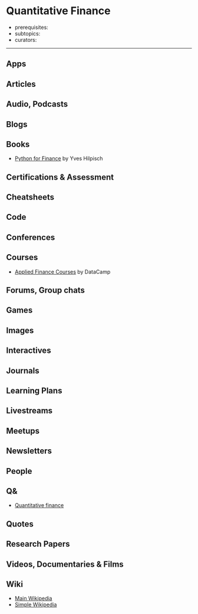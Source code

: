 # Quantitative Finance

- prerequisites:
- subtopics:
- curators:

------

## Apps

## Articles

## Audio, Podcasts

## Blogs

## Books

- [Python for Finance](https://www.oreilly.com/library/view/python-for-finance/9781492024323/) by Yves Hilpisch

## Certifications & Assessment

## Cheatsheets

## Code

## Conferences

## Courses

- [Applied Finance Courses](https://www.datacamp.com/courses/topic:applied_finance) by DataCamp

## Forums, Group chats

## Games

## Images

## Interactives

## Journals

## Learning Plans

## Livestreams

## Meetups

## Newsletters

## People

## Q&

- [Quantitative finance](https://quant.stackexchange.com)

## Quotes

## Research Papers

## Videos, Documentaries & Films

## Wiki

- [Main Wikipedia]()
- [Simple Wikipedia]()

